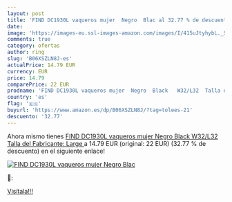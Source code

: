 ```yaml
---
layout: post
title: 'FIND DC1930L vaqueros mujer  Negro  Blac al 32.77 % de descuento'
date: 
image: 'https://images-eu.ssl-images-amazon.com/images/I/415uJtyhybL._SL200_.jpg'
comments: true
category: ofertas
author: ring
slug: 'B06XSZLN8J-es'
actualPrice: 14.79 EUR
currency: EUR
price: 14.79
comparePrice: 22 EUR
prodname: 'FIND DC1930L vaqueros mujer  Negro  Black   W32/L32  Talla del Fabricante: Large '
country: 'es'
flag: '🇪🇸'
buyurl: 'https://www.amazon.es/dp/B06XSZLN8J/?tag=tolees-21'
descuento: '32.77'
---
```


Ahora mismo tienes [FIND DC1930L vaqueros mujer  Negro  Black   W32/L32  Talla del Fabricante: Large ](https://www.amazon.es/dp/B06XSZLN8J/?tag=tolees-21) a 14.79 EUR (original: 22 EUR) (32.77 %  de descuento) en el siguiente enlace!

[![FIND DC1930L vaqueros mujer  Negro  Blac](https://images-eu.ssl-images-amazon.com/images/I/415uJtyhybL._SL200_.jpg)](https://www.amazon.es/dp/B06XSZLN8J/?tag=tolees-21)

🔎:


[Visítala!!!](https://www.amazon.es/dp/B06XSZLN8J/?tag=tolees-21)
